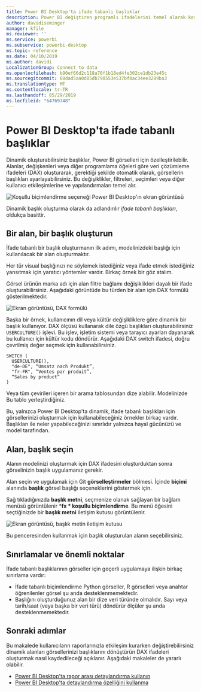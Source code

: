 ```yaml
---
title: Power BI Desktop'ta ifade tabanlı başlıklar
description: Power BI değiştiren programlı ifadelerini temel alarak koşullu biçimlendirme programlı kullanarak Desktop'ta dinamik başlık oluşturma
author: davidiseminger
manager: kfile
ms.reviewer: ''
ms.service: powerbi
ms.subservice: powerbi-desktop
ms.topic: reference
ms.date: 04/10/2019
ms.author: davidi
LocalizationGroup: Connect to data
ms.openlocfilehash: b90ef66d2c118a70f1b18ed4fe302ce1db23e45c
ms.sourcegitcommit: 60dad5aa0d85db790553e537bf8ac34ee3289ba3
ms.translationtype: MT
ms.contentlocale: tr-TR
ms.lasthandoff: 05/29/2019
ms.locfileid: "64769748"
---
```

# <a name="expression-based-titles-in-power-bi-desktop"></a>Power BI Desktop'ta ifade tabanlı başlıklar

Dinamik oluşturabilirsiniz başlıklar, Power BI görselleri için özelleştirilebilir. Alanlar, değişkenleri veya diğer programlama öğeleri göre veri çözümleme ifadeleri (DAX) oluşturarak, gerektiği şekilde otomatik olarak, görsellerin başlıkları ayarlayabilirsiniz. Bu değişiklikler, filtreleri, seçimleri veya diğer kullanıcı etkileşimlerine ve yapılandırmaları temel alır.

![Koşullu biçimlendirme seçeneği Power BI Desktop'ın ekran görüntüsü](media/desktop-conditional-formatting-visual-titles/expression-based-title-01.png)

Dinamik başlık oluşturma olarak da adlandırılır *ifade tabanlı başlıkları*, oldukça basittir. 

## <a name="create-a-field-for-your-title"></a>Bir alan, bir başlık oluşturun

İfade tabanlı bir başlık oluşturmanın ilk adımı, modelinizdeki başlığı için kullanılacak bir alan oluşturmaktır. 

Her tür visual başlığınızı ne söylemek istediğiniz veya ifade etmek istediğiniz yansıtmak için yaratıcı yöntemler vardır. Birkaç örnek bir göz atalım.

Görsel ürünün marka adı için alan filtre bağlamı değişiklikleri dayalı bir ifade oluşturabilirsiniz. Aşağıdaki görüntüde bu türden bir alan için DAX formülü gösterilmektedir.

![Ekran görüntüsü, DAX formülü](media/desktop-conditional-formatting-visual-titles/expression-based-title-02.png)

Başka bir örnek, kullanıcının dil veya kültür değişikliklere göre dinamik bir başlık kullanıyor. DAX ölçüsü kullanarak dile özgü başlıkları oluşturabilirsiniz `USERCULTURE()` işlevi. Bu işlev, işletim sistemi veya tarayıcı ayarları dayanarak bu kullanıcı için kültür kodu döndürür. Aşağıdaki DAX switch ifadesi, doğru çevrilmiş değer seçmek için kullanabilirsiniz. 

```
SWITCH (
  USERCULTURE(),
  "de-DE", “Umsatz nach Produkt”,
  "fr-FR", “Ventes par produit”,
  “Sales by product”
)
```

Veya tüm çevirileri içeren bir arama tablosundan dize alabilir. Modelinizde Bu tablo yerleştirdiğiniz. 

Bu, yalnızca Power BI Desktop'ta dinamik, ifade tabanlı başlıkları için görsellerinizi oluşturmak için kullanabileceğiniz örnekler birkaç vardır. Başlıkları ile neler yapabileceğinizi sınırlıdır yalnızca hayal gücünüzü ve model tarafından.


## <a name="select-your-field-for-your-title"></a>Alan, başlık seçin

Alanın modelinizi oluşturmak için DAX ifadesini oluşturduktan sonra görselinizin başlık uygulamanız gerekir.

Alan seçin ve uygulamak için Git **görselleştirmeler** bölmesi. İçinde **biçimi** alanında **başlık** görsel başlığı seçeneklerini göstermek için. 

Sağ tıkladığınızda **başlık metni**, seçmenize olanak sağlayan bir bağlam menüsü görüntülenir ***fx * koşullu biçimlendirme**. Bu menü öğesini seçtiğinizde bir **başlık metni** iletişim kutusu görüntülenir. 

![Ekran görüntüsü, başlık metin iletişim kutusu](media/desktop-conditional-formatting-visual-titles/expression-based-title-02b.png)

Bu penceresinden kullanmak için başlık oluşturulan alanın seçebilirsiniz.

## <a name="limitations-and-considerations"></a>Sınırlamalar ve önemli noktalar

İfade tabanlı başlıklarının görseller için geçerli uygulamaya ilişkin birkaç sınırlama vardır:

* İfade tabanlı biçimlendirme Python görseller, R görselleri veya anahtar öğrenilenler görsel şu anda desteklenmemektedir.
* Başlığını oluşturduğunuz alan bir dize veri türünde olmalıdır. Sayı veya tarih/saat (veya başka bir veri türü) döndürür ölçüler şu anda desteklenmemektedir.

## <a name="next-steps"></a>Sonraki adımlar

Bu makalede kullanıcıların raporlarınızla etkileşim kurarken değiştirebilirsiniz dinamik alanları görsellerinizi başlıklarını dönüştürün DAX ifadeleri oluşturmak nasıl kaydedileceği açıklanır. Aşağıdaki makaleler de yararlı olabilir.

* [Power BI Desktop'ta rapor arası detaylandırma kullanın](desktop-cross-report-drill-through.md)
* [Power BI Desktop'ta detaylandırma özelliğini kullanma](desktop-drillthrough.md)